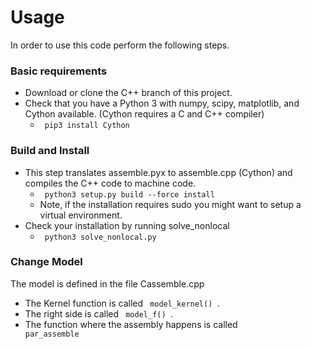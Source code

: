 # Usage 

In order to use this code perform the following steps.
### Basic requirements
- Download or clone the C++ branch of this project.
- Check that you have a Python 3 with numpy, scipy, matplotlib, and Cython available.
 (Cython requires a C and C++ compiler)
    - <code> pip3 install Cython </code>
### Build and Install
- This step translates assemble.pyx to assemble.cpp (Cython) and compiles the C++ code to machine code.
    - <code> python3 setup.py build --force install</code>
    - Note, if the installation requires sudo you might want to setup a virtual environment.
- Check your installation by running solve_nonlocal
    - <code> python3 solve_nonlocal.py </code>
    
### Change Model
The model is defined in the file Cassemble.cpp
- The Kernel function is called <code>  model_kernel() </code>.
- The right side is called <code>  model_f() </code>.
- The function where the assembly happens is called <code> par_assemble </code>